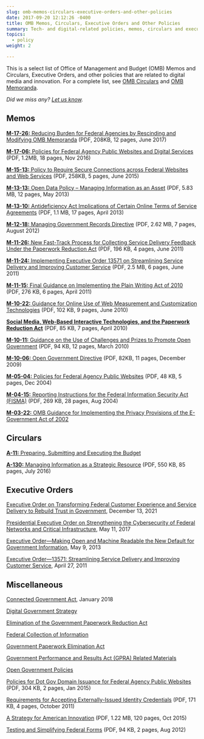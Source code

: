 ```yaml
---
slug: omb-memos-circulars-executive-orders-and-other-policies
date: 2017-09-20 12:12:26 -0400
title: OMB Memos, Circulars, Executive Orders and Other Policies
summary: Tech- and digital-related policies, memos, circulars and executive orders.
topics:
  - policy
weight: 2

---
```


This is a select list of Office of Management and Budget (OMB) Memos and Circulars, Executive Orders, and other policies that are related to digital media and innovation. For a complete list, see [OMB Circulars](https://www.whitehouse.gov/omb/information-for-agencies/circulars/) and [OMB Memoranda](https://www.whitehouse.gov/omb/information-for-agencies/memoranda/).

_Did we miss any? [Let us know](mailto:digitalgov@gsa.gov)._

## Memos

[**M-17-26:** Reducing Burden for Federal Agencies by Rescinding and Modifying OMB Memoranda](https://www.whitehouse.gov/sites/whitehouse.gov/files/omb/memoranda/2017/M-17-26.pdf) (PDF, 208KB, 12 pages, June 2017)

[**M-17-06:** Policies for Federal Agency Public Websites and Digital Services](https://www.whitehouse.gov/sites/whitehouse.gov/files/omb/memoranda/2017/m-17-06.pdf) (PDF, 1.2MB, 18 pages, Nov 2016)

[**M-15-13:** Policy to Require Secure Connections across Federal Websites and Web Services](https://www.whitehouse.gov/sites/whitehouse.gov/files/omb/memoranda/2015/m-15-13.pdf) (PDF, 258KB, 5 pages, June 2015)

[**M-13-13:** Open Data Policy – Managing Information as an Asset](https://www.whitehouse.gov/sites/whitehouse.gov/files/omb/memoranda/2013/m-13-13.pdf) (PDF, 5.83 MB, 12 pages, May 2013)

[**M-13-10:** Antideficiency Act Implications of Certain Online Terms of Service Agreements](https://www.whitehouse.gov/sites/whitehouse.gov/files/omb/memoranda/2013/m-13-10.pdf) (PDF, 1.1 MB, 17 pages, April 2013)

[**M-12-18:** Managing Government Records Directive](https://www.whitehouse.gov/sites/whitehouse.gov/files/omb/memoranda/2012/m-12-18.pdf) (PDF, 2.62 MB, 7 pages, August 2012)

[**M-11-26:** New Fast-Track Process for Collecting Service Delivery Feedback Under the Paperwork Reduction Act](https://www.whitehouse.gov/sites/whitehouse.gov/files/omb/memoranda/2011/m11-26.pdf) (PDF, 196 KB, 4 pages, June 2011)

[**M-11-24:** Implementing Executive Order 13571 on Streamlining Service Delivery and Improving Customer Service](https://www.whitehouse.gov/sites/whitehouse.gov/files/omb/memoranda/2011/m11-24.pdf) (PDF, 2.5 MB, 6 pages, June 2011)

[**M-11-15:** Final Guidance on Implementing the Plain Writing Act of 2010](https://www.whitehouse.gov/sites/whitehouse.gov/files/omb/memoranda/2011/m11-15.pdf) (PDF, 276 KB, 6 pages, April 2011)

[**M-10-22:** Guidance for Online Use of Web Measurement and Customization Technologies](https://www.whitehouse.gov/sites/whitehouse.gov/files/omb/memoranda/2010/m10-22.pdf) (PDF, 102 KB, 9 pages, June 2010)

[**Social Media, Web-Based Interactive Technologies, and the Paperwork Reduction Act**](https://obamawhitehouse.archives.gov/sites/default/files/omb/assets/inforeg/SocialMediaGuidance_04072010.pdf) (PDF, 85 KB, 7 pages, April 2010)

[**M-10-11:** Guidance on the Use of Challenges and Prizes to Promote Open Government](https://www.whitehouse.gov/sites/whitehouse.gov/files/omb/memoranda/2010/m10-11.pdf) (PDF, 94 KB, 12 pages, March 2010)

[**M-10-06:** Open Government Directive](https://www.whitehouse.gov/sites/whitehouse.gov/files/omb/memoranda/2010/m10-06.pdf) (PDF, 82KB, 11 pages, December 2009)

[**M-05-04:** Policies for Federal Agency Public Websites](https://www.whitehouse.gov/sites/whitehouse.gov/files/omb/memoranda/2005/m05-04.pdf) (PDF, 48 KB, 5 pages, Dec 2004)

[**M-04-15:** Reporting Instructions for the Federal Information Security Act (FISMA)](https://www.whitehouse.gov/sites/whitehouse.gov/files/omb/memoranda/2004/m-04-15.pdf) (PDF, 269 KB, 28 pages, Aug 2004)

[**M-03-22:** OMB Guidance for Implementing the Privacy Provisions of the E-Government Act of 2002](https://obamawhitehouse.archives.gov/omb/memoranda_m03-22)

## Circulars

[**A-11:** Preparing, Submitting and Executing the Budget](https://www.whitehouse.gov/omb/information-for-agencies/circulars/#budget)

[**A-130:** Managing Information as a Strategic Resource](https://www.whitehouse.gov/sites/whitehouse.gov/files/omb/circulars/A130/a130revised.pdf) (PDF, 550 KB, 85 pages, July 2016)

## Executive Orders

[Executive Order on Transforming Federal Customer Experience and Service Delivery to Rebuild Trust in Government](https://www.whitehouse.gov/briefing-room/presidential-actions/2021/12/13/executive-order-on-transforming-federal-customer-experience-and-service-delivery-to-rebuild-trust-in-government/), December 13, 2021

[Presidential Executive Order on Strengthening the Cybersecurity of Federal Networks and Critical Infrastructure](https://trumpwhitehouse.archives.gov/presidential-actions/presidential-executive-order-strengthening-cybersecurity-federal-networks-critical-infrastructure/), May 11, 2017

[Executive Order—Making Open and Machine Readable the New Default for Government Information](https://obamawhitehouse.archives.gov/the-press-office/2013/05/09/executive-order-making-open-and-machine-readable-new-default-government-), May 9, 2013

[Executive Order—13571: Streamlining Service Delivery and Improving Customer Service](https://obamawhitehouse.archives.gov/the-press-office/2011/04/27/executive-order-13571-streamlining-service-delivery-and-improving-custom), April 27, 2011

## Miscellaneous

[Connected Government Act](https://digital.gov/resources/connected-government-act/), January 2018

[Digital Government Strategy](https://obamawhitehouse.archives.gov/sites/default/files/omb/egov/digital-government/digital-government.html)

[Elimination of the Government Paperwork Reduction Act](https://obamawhitehouse.archives.gov/omb/fedreg_gpea2/)

[Federal Collection of Information](https://obamawhitehouse.archives.gov/omb/inforeg_infocoll/)

[Government Paperwork Elimination Act](https://obamawhitehouse.archives.gov/omb/fedreg_gpea2/)

[Government Performance and Results Act (GPRA) Related Materials](https://obamawhitehouse.archives.gov/omb/mgmt-gpra/index-gpra)

[Open Government Policies](https://obamawhitehouse.archives.gov/open)

[Policies for Dot Gov Domain Issuance for Federal Agency Public Websites](https://obamawhitehouse.archives.gov/sites/default/files/omb/egov/memo/policies-for-dot-gov-domain-issuance-for-federal-agency-public-websites.pdf) (PDF, 304 KB, 2 pages, Jan 2015)

[Requirements for Accepting Externally-Issued Identity Credentials](https://obamawhitehouse.archives.gov/sites/default/files/omb/assets/egov_docs/ombreqforacceptingexternally_issuedidcred10-6-2011.pdf) (PDF, 171 KB, 4 pages, October 2011)

[A Strategy for American Innovation](https://obamawhitehouse.archives.gov/sites/default/files/strategy_for_american_innovation_october_2015.pdf) (PDF, 1.22 MB, 120 pages, Oct 2015)

[Testing and Simplifying Federal Forms](https://obamawhitehouse.archives.gov/sites/default/files/omb/inforeg/memos/testing-and-simplifying-federal-forms.pdf) (PDF, 94 KB, 2 pages, Aug 2012)
